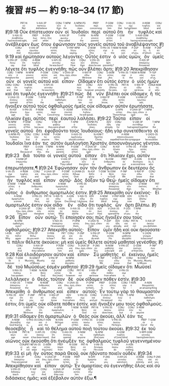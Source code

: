 # 複習 #5 — 約 9:18–34 (17 節)


 <rt>約9:18</rt> <RUBY><ruby><ruby>Οὐκ<rt>Not</rt></ruby><rt>οὐ</rt></ruby><rt>PRT-N</rt></RUBY> <RUBY><ruby><ruby>ἐπίστευσαν<rt>did believe</rt></ruby><rt>πιστεύω</rt></ruby><rt>V-AAI-3P</rt></RUBY> <RUBY><ruby><ruby>οὖν<rt>then</rt></ruby><rt>οὖν</rt></ruby><rt>CONJ</rt></RUBY> <RUBY><ruby><ruby>οἱ<rt>the</rt></ruby><rt>ὁ</rt></ruby><rt>T-NPM</rt></RUBY> <RUBY><ruby><ruby>Ἰουδαῖοι<rt>Jews</rt></ruby><rt>Ἰουδαῖος</rt></ruby><rt>A-NPM-PG</rt></RUBY> <RUBY><ruby><ruby>περὶ<rt>concerning</rt></ruby><rt>περί</rt></ruby><rt>PREP</rt></RUBY> <RUBY><ruby><ruby>αὐτοῦ<rt>him</rt></ruby><rt>αὐτός</rt></ruby><rt>P-GSM</rt></RUBY> <RUBY><ruby><ruby>ὅτι<rt>that</rt></ruby><rt>ὅτι</rt></ruby><rt>CONJ</rt></RUBY> <RUBY><ruby><ruby>ἦν<rt>he had been</rt></ruby><rt>εἰμί</rt></ruby><rt>V-IAI-3S</rt></RUBY> <RUBY><ruby><ruby>τυφλὸς<rt>blind</rt></ruby><rt>τυφλός</rt></ruby><rt>A-NSM</rt></RUBY> <RUBY><ruby><ruby>καὶ<rt>and</rt></ruby><rt>καί</rt></ruby><rt>CONJ</rt></RUBY> <RUBY><ruby><ruby>ἀνέβλεψεν<rt>had received sight‚</rt></ruby><rt>ἀναβλέπω</rt></ruby><rt>V-AAI-3S</rt></RUBY> <RUBY><ruby><ruby>ἕως<rt>until</rt></ruby><rt>ἕως</rt></ruby><rt>PREP</rt></RUBY> <RUBY><ruby><ruby>ὅτου<rt>when</rt></ruby><rt>ὅστις, ἥτις</rt></ruby><rt>R-GSN</rt></RUBY> <RUBY><ruby><ruby>ἐφώνησαν<rt>they called</rt></ruby><rt>φωνέω</rt></ruby><rt>V-AAI-3P</rt></RUBY> <RUBY><ruby><ruby>τοὺς<rt>the</rt></ruby><rt>ὁ</rt></ruby><rt>T-APM</rt></RUBY> <RUBY><ruby><ruby>γονεῖς<rt>parents</rt></ruby><rt>γονεύς</rt></ruby><rt>N-APM</rt></RUBY> <RUBY><ruby><ruby>αὐτοῦ<rt>of him</rt></ruby><rt>αὐτός</rt></ruby><rt>P-GSM</rt></RUBY> <RUBY><ruby><ruby>τοῦ<rt>‑</rt></ruby><rt>ὁ</rt></ruby><rt>T-GSM</rt></RUBY> <RUBY><ruby><ruby>ἀναβλέψαντος<rt>having received sight.</rt></ruby><rt>ἀναβλέπω</rt></ruby><rt>V-AAP-GSM</rt></RUBY> <rt>約9:19</rt> <RUBY><ruby><ruby>καὶ<rt>And</rt></ruby><rt>καί</rt></ruby><rt>CONJ</rt></RUBY> <RUBY><ruby><ruby>ἠρώτησαν<rt>they asked</rt></ruby><rt>ἐρωτάω</rt></ruby><rt>V-AAI-3P</rt></RUBY> <RUBY><ruby><ruby>αὐτοὺς<rt>them</rt></ruby><rt>αὐτός</rt></ruby><rt>P-APM</rt></RUBY> <RUBY><ruby><ruby>λέγοντες·<rt>saying‚</rt></ruby><rt>λέγω</rt></ruby><rt>V-PAP-NPM</rt></RUBY> <RUBY><ruby><ruby>Οὗτός<rt>This</rt></ruby><rt>οὗτος</rt></ruby><rt>D-NSM</rt></RUBY> <RUBY><ruby><ruby>ἐστιν<rt>is</rt></ruby><rt>εἰμί</rt></ruby><rt>V-PAI-3S</rt></RUBY> <RUBY><ruby><ruby>ὁ<rt>the</rt></ruby><rt>ὁ</rt></ruby><rt>T-NSM</rt></RUBY> <RUBY><ruby><ruby>υἱὸς<rt>son</rt></ruby><rt>υἱός</rt></ruby><rt>N-NSM</rt></RUBY> <RUBY><ruby><ruby>ὑμῶν‚<rt>of you‚</rt></ruby><rt>σύ</rt></ruby><rt>P-2GP</rt></RUBY> <RUBY><ruby><ruby>ὃν<rt>of whom</rt></ruby><rt>ὅς, ἥ</rt></ruby><rt>R-ASM</rt></RUBY> <RUBY><ruby><ruby>ὑμεῖς<rt>you</rt></ruby><rt>σύ</rt></ruby><rt>P-2NP</rt></RUBY> <RUBY><ruby><ruby>λέγετε<rt>say</rt></ruby><rt>λέγω</rt></ruby><rt>V-PAI-2P</rt></RUBY> <RUBY><ruby><ruby>ὅτι<rt>that</rt></ruby><rt>ὅτι</rt></ruby><rt>CONJ</rt></RUBY> <RUBY><ruby><ruby>τυφλὸς<rt>blind</rt></ruby><rt>τυφλός</rt></ruby><rt>A-NSM</rt></RUBY> <RUBY><ruby><ruby>ἐγεννήθη;<rt>he was born?</rt></ruby><rt>γεννάω</rt></ruby><rt>V-API-3S</rt></RUBY> <RUBY><ruby><ruby>πῶς<rt>How</rt></ruby><rt>πως</rt></ruby><rt>ADV</rt></RUBY> <RUBY><ruby><ruby>οὖν<rt>then</rt></ruby><rt>οὖν</rt></ruby><rt>CONJ</rt></RUBY> <RUBY><ruby><ruby>βλέπει<rt>does he see</rt></ruby><rt>βλέπω</rt></ruby><rt>V-PAI-3S</rt></RUBY> <RUBY><ruby><ruby>ἄρτι;<rt>presently?</rt></ruby><rt>ἄρτι</rt></ruby><rt>ADV</rt></RUBY> <rt>約9:20</rt> <RUBY><ruby><ruby>Ἀπεκρίθησαν<rt>Answered</rt></ruby><rt>ἀποκρίνω</rt></ruby><rt>V-ADI-3P</rt></RUBY> <RUBY><ruby><ruby>οὖν<rt>therefore</rt></ruby><rt>οὖν</rt></ruby><rt>CONJ</rt></RUBY> <RUBY><ruby><ruby>οἱ<rt>the</rt></ruby><rt>ὁ</rt></ruby><rt>T-NPM</rt></RUBY> <RUBY><ruby><ruby>γονεῖς<rt>parents</rt></ruby><rt>γονεύς</rt></ruby><rt>N-NPM</rt></RUBY> <RUBY><ruby><ruby>αὐτοῦ<rt>of him</rt></ruby><rt>αὐτός</rt></ruby><rt>P-GSM</rt></RUBY> <RUBY><ruby><ruby>καὶ<rt>and</rt></ruby><rt>καί</rt></ruby><rt>CONJ</rt></RUBY> <RUBY><ruby><ruby>εἶπαν·<rt>said‚</rt></ruby><rt>ἔπω, ἐρῶ, εἶπον</rt></ruby><rt>V-2AAI-3P</rt></RUBY> <RUBY><ruby><ruby>Οἴδαμεν<rt>We know</rt></ruby><rt>εἴδω</rt></ruby><rt>V-RAI-1P</rt></RUBY> <RUBY><ruby><ruby>ὅτι<rt>that</rt></ruby><rt>ὅτι</rt></ruby><rt>CONJ</rt></RUBY> <RUBY><ruby><ruby>οὗτός<rt>this</rt></ruby><rt>οὗτος</rt></ruby><rt>D-NSM</rt></RUBY> <RUBY><ruby><ruby>ἐστιν<rt>is</rt></ruby><rt>εἰμί</rt></ruby><rt>V-PAI-3S</rt></RUBY> <RUBY><ruby><ruby>ὁ<rt>the</rt></ruby><rt>ὁ</rt></ruby><rt>T-NSM</rt></RUBY> <RUBY><ruby><ruby>υἱὸς<rt>son</rt></ruby><rt>υἱός</rt></ruby><rt>N-NSM</rt></RUBY> <RUBY><ruby><ruby>ἡμῶν<rt>of us‚</rt></ruby><rt>ἐγώ</rt></ruby><rt>P-1GP</rt></RUBY> <RUBY><ruby><ruby>καὶ<rt>and</rt></ruby><rt>καί</rt></ruby><rt>CONJ</rt></RUBY> <RUBY><ruby><ruby>ὅτι<rt>that</rt></ruby><rt>ὅτι</rt></ruby><rt>CONJ</rt></RUBY> <RUBY><ruby><ruby>τυφλὸς<rt>blind</rt></ruby><rt>τυφλός</rt></ruby><rt>A-NSM</rt></RUBY> <RUBY><ruby><ruby>ἐγεννήθη·<rt>he was born.</rt></ruby><rt>γεννάω</rt></ruby><rt>V-API-3S</rt></RUBY> <rt>約9:21</rt> <RUBY><ruby><ruby>πῶς<rt>How</rt></ruby><rt>πως</rt></ruby><rt>ADV</rt></RUBY> <RUBY><ruby><ruby>δὲ<rt>however</rt></ruby><rt>δέ</rt></ruby><rt>CONJ</rt></RUBY> <RUBY><ruby><ruby>νῦν<rt>presently</rt></ruby><rt>νῦν</rt></ruby><rt>ADV</rt></RUBY> <RUBY><ruby><ruby>βλέπει<rt>he sees‚</rt></ruby><rt>βλέπω</rt></ruby><rt>V-PAI-3S</rt></RUBY> <RUBY><ruby><ruby>οὐκ<rt>not</rt></ruby><rt>οὐ</rt></ruby><rt>PRT-N</rt></RUBY> <RUBY><ruby><ruby>οἴδαμεν‚<rt>we know‚</rt></ruby><rt>εἴδω</rt></ruby><rt>V-RAI-1P</rt></RUBY> <RUBY><ruby><ruby>ἢ<rt>or</rt></ruby><rt>ἤ</rt></ruby><rt>CONJ</rt></RUBY> <RUBY><ruby><ruby>τίς<rt>who</rt></ruby><rt>τίς</rt></ruby><rt>I-NSM</rt></RUBY> <RUBY><ruby><ruby>ἤνοιξεν<rt>opened</rt></ruby><rt>ἀνοίγω</rt></ruby><rt>V-2AAI-3S</rt></RUBY> <RUBY><ruby><ruby>αὐτοῦ<rt>of him</rt></ruby><rt>αὐτός</rt></ruby><rt>P-GSM</rt></RUBY> <RUBY><ruby><ruby>τοὺς<rt>the</rt></ruby><rt>ὁ</rt></ruby><rt>T-APM</rt></RUBY> <RUBY><ruby><ruby>ὀφθαλμοὺς<rt>eyes‚</rt></ruby><rt>ὀφθαλμός</rt></ruby><rt>N-APM</rt></RUBY> <RUBY><ruby><ruby>ἡμεῖς<rt>we</rt></ruby><rt>ἐγώ</rt></ruby><rt>P-1NP</rt></RUBY> <RUBY><ruby><ruby>οὐκ<rt>not</rt></ruby><rt>οὐ</rt></ruby><rt>PRT-N</rt></RUBY> <RUBY><ruby><ruby>οἴδαμεν·<rt>know;</rt></ruby><rt>εἴδω</rt></ruby><rt>V-RAI-1P</rt></RUBY> <RUBY><ruby><ruby>αὐτὸν<rt>him</rt></ruby><rt>αὐτός</rt></ruby><rt>P-ASM</rt></RUBY> <RUBY><ruby><ruby>ἐρωτήσατε‚<rt>ask;</rt></ruby><rt>ἐρωτάω</rt></ruby><rt>V-AAM-2P</rt></RUBY> <RUBY><ruby><ruby>ἡλικίαν<rt>age</rt></ruby><rt>ἡλικία</rt></ruby><rt>N-ASF</rt></RUBY> <RUBY><ruby><ruby>ἔχει‚<rt>has</rt></ruby><rt>ἔχω</rt></ruby><rt>V-PAI-3S</rt></RUBY> <RUBY><ruby><ruby>αὐτὸς<rt>He.</rt></ruby><rt>αὐτός</rt></ruby><rt>P-NSM</rt></RUBY> <RUBY><ruby><ruby>περὶ<rt>Concerning</rt></ruby><rt>περί</rt></ruby><rt>PREP</rt></RUBY> <RUBY><ruby><ruby>ἑαυτοῦ<rt>himself‚</rt></ruby><rt>ἑαυτοῦ</rt></ruby><rt>F-3GSM</rt></RUBY> <RUBY><ruby><ruby>λαλήσει.<rt>he will speak.</rt></ruby><rt>λαλέω</rt></ruby><rt>V-FAI-3S</rt></RUBY> 
 <rt>約9:22</rt> <RUBY><ruby><ruby>Ταῦτα<rt>These things</rt></ruby><rt>οὗτος</rt></ruby><rt>D-APN</rt></RUBY> <RUBY><ruby><ruby>εἶπαν<rt>said</rt></ruby><rt>ἔπω, ἐρῶ, εἶπον</rt></ruby><rt>V-2AAI-3P</rt></RUBY> <RUBY><ruby><ruby>οἱ<rt>the</rt></ruby><rt>ὁ</rt></ruby><rt>T-NPM</rt></RUBY> <RUBY><ruby><ruby>γονεῖς<rt>parents</rt></ruby><rt>γονεύς</rt></ruby><rt>N-NPM</rt></RUBY> <RUBY><ruby><ruby>αὐτοῦ<rt>of Him</rt></ruby><rt>αὐτός</rt></ruby><rt>P-GSM</rt></RUBY> <RUBY><ruby><ruby>ὅτι<rt>because</rt></ruby><rt>ὅτι</rt></ruby><rt>CONJ</rt></RUBY> <RUBY><ruby><ruby>ἐφοβοῦντο<rt>they were afraid</rt></ruby><rt>φοβέω</rt></ruby><rt>V-INI-3P</rt></RUBY> <RUBY><ruby><ruby>τοὺς<rt>of the</rt></ruby><rt>ὁ</rt></ruby><rt>T-APM</rt></RUBY> <RUBY><ruby><ruby>Ἰουδαίους·<rt>Jews;</rt></ruby><rt>Ἰουδαῖος</rt></ruby><rt>A-APM-PG</rt></RUBY> <RUBY><ruby><ruby>ἤδη<rt>already</rt></ruby><rt>ἤδη</rt></ruby><rt>ADV</rt></RUBY> <RUBY><ruby><ruby>γὰρ<rt>for</rt></ruby><rt>γάρ</rt></ruby><rt>CONJ</rt></RUBY> <RUBY><ruby><ruby>συνετέθειντο<rt>had agreed together</rt></ruby><rt>συντίθημι</rt></ruby><rt>V-LMI-3P</rt></RUBY> <RUBY><ruby><ruby>οἱ<rt>the</rt></ruby><rt>ὁ</rt></ruby><rt>T-NPM</rt></RUBY> <RUBY><ruby><ruby>Ἰουδαῖοι<rt>Jews</rt></ruby><rt>Ἰουδαῖος</rt></ruby><rt>A-NPM-PG</rt></RUBY> <RUBY><ruby><ruby>ἵνα<rt>that</rt></ruby><rt>ἵνα</rt></ruby><rt>CONJ</rt></RUBY> <RUBY><ruby><ruby>ἐάν<rt>if</rt></ruby><rt>ἐάν</rt></ruby><rt>CONJ</rt></RUBY> <RUBY><ruby><ruby>τις<rt>anyone</rt></ruby><rt>τις</rt></ruby><rt>X-NSM</rt></RUBY> <RUBY><ruby><ruby>αὐτὸν<rt>Him</rt></ruby><rt>αὐτός</rt></ruby><rt>P-ASM</rt></RUBY> <RUBY><ruby><ruby>ὁμολογήσῃ<rt>should confess</rt></ruby><rt>ὁμολογέω</rt></ruby><rt>V-AAS-3S</rt></RUBY> <RUBY><ruby><ruby>Χριστόν‚<rt>Christ‚</rt></ruby><rt>Χριστός</rt></ruby><rt>N-ASM-T</rt></RUBY> <RUBY><ruby><ruby>ἀποσυνάγωγος<rt>expelled from the synagogue</rt></ruby><rt>ἀποσυνάγωγος</rt></ruby><rt>A-NSM</rt></RUBY> <RUBY><ruby><ruby>γένηται.<rt>he would be.</rt></ruby><rt>γίνομαι</rt></ruby><rt>V-2ADS-3S</rt></RUBY> <rt>約9:23</rt> <RUBY><ruby><ruby>διὰ<rt>Because of</rt></ruby><rt>διά</rt></ruby><rt>PREP</rt></RUBY> <RUBY><ruby><ruby>τοῦτο<rt>this‚</rt></ruby><rt>οὗτος</rt></ruby><rt>D-ASN</rt></RUBY> <RUBY><ruby><ruby>οἱ<rt>the</rt></ruby><rt>ὁ</rt></ruby><rt>T-NPM</rt></RUBY> <RUBY><ruby><ruby>γονεῖς<rt>parents</rt></ruby><rt>γονεύς</rt></ruby><rt>N-NPM</rt></RUBY> <RUBY><ruby><ruby>αὐτοῦ<rt>of him</rt></ruby><rt>αὐτός</rt></ruby><rt>P-GSM</rt></RUBY> <RUBY><ruby><ruby>εἶπαν<rt>said</rt></ruby><rt>ἔπω, ἐρῶ, εἶπον</rt></ruby><rt>V-2AAI-3P</rt></RUBY> <RUBY><ruby><ruby>ὅτι<rt>‑‚</rt></ruby><rt>ὅτι</rt></ruby><rt>CONJ</rt></RUBY> <RUBY><ruby><ruby>Ἡλικίαν<rt>Age</rt></ruby><rt>ἡλικία</rt></ruby><rt>N-ASF</rt></RUBY> <RUBY><ruby><ruby>ἔχει‚<rt>he has;</rt></ruby><rt>ἔχω</rt></ruby><rt>V-PAI-3S</rt></RUBY> <RUBY><ruby><ruby>αὐτὸν<rt>him</rt></ruby><rt>αὐτός</rt></ruby><rt>P-ASM</rt></RUBY> <RUBY><ruby><ruby>ἐπερωτήσατε.¶<rt>ask.</rt></ruby><rt>ἐπερωτάω</rt></ruby><rt>V-AAM-2P</rt></RUBY> <rt>約9:24</rt> <RUBY><ruby><ruby>Ἐφώνησαν<rt>They called</rt></ruby><rt>φωνέω</rt></ruby><rt>V-AAI-3P</rt></RUBY> <RUBY><ruby><ruby>οὖν<rt>therefore</rt></ruby><rt>οὖν</rt></ruby><rt>CONJ</rt></RUBY> <RUBY><ruby><ruby>τὸν<rt>the</rt></ruby><rt>ὁ</rt></ruby><rt>T-ASM</rt></RUBY> <RUBY><ruby><ruby>ἄνθρωπον<rt>man</rt></ruby><rt>ἄνθρωπος</rt></ruby><rt>N-ASM</rt></RUBY> <RUBY><ruby><ruby>ἐκ<rt>out</rt></ruby><rt>ἐκ</rt></ruby><rt>PREP</rt></RUBY> <RUBY><ruby><ruby>δευτέρου<rt>a second time</rt></ruby><rt>δεύτερος</rt></ruby><rt>A-GSN</rt></RUBY> <RUBY><ruby><ruby>ὃς<rt>who</rt></ruby><rt>ὅς, ἥ</rt></ruby><rt>R-NSM</rt></RUBY> <RUBY><ruby><ruby>ἦν<rt>had been</rt></ruby><rt>εἰμί</rt></ruby><rt>V-IAI-3S</rt></RUBY> <RUBY><ruby><ruby>τυφλὸς<rt>blind‚</rt></ruby><rt>τυφλός</rt></ruby><rt>A-NSM</rt></RUBY> <RUBY><ruby><ruby>καὶ<rt>and</rt></ruby><rt>καί</rt></ruby><rt>CONJ</rt></RUBY> <RUBY><ruby><ruby>εἶπαν<rt>said</rt></ruby><rt>ἔπω, ἐρῶ, εἶπον</rt></ruby><rt>V-2AAI-3P</rt></RUBY> <RUBY><ruby><ruby>αὐτῷ·<rt>to him‚</rt></ruby><rt>αὐτός</rt></ruby><rt>P-DSM</rt></RUBY> <RUBY><ruby><ruby>Δὸς<rt>Give</rt></ruby><rt>δίδωμι</rt></ruby><rt>V-2AAM-2S</rt></RUBY> <RUBY><ruby><ruby>δόξαν<rt>glory</rt></ruby><rt>δόξα</rt></ruby><rt>N-ASF</rt></RUBY> <RUBY><ruby><ruby>τῷ<rt>‑</rt></ruby><rt>ὁ</rt></ruby><rt>T-DSM</rt></RUBY> <RUBY><ruby><ruby>Θεῷ·<rt>to God!</rt></ruby><rt>θεός</rt></ruby><rt>N-DSM</rt></RUBY> <RUBY><ruby><ruby>ἡμεῖς<rt>We</rt></ruby><rt>ἐγώ</rt></ruby><rt>P-1NP</rt></RUBY> <RUBY><ruby><ruby>οἴδαμεν<rt>know</rt></ruby><rt>εἴδω</rt></ruby><rt>V-RAI-1P</rt></RUBY> <RUBY><ruby><ruby>ὅτι<rt>that</rt></ruby><rt>ὅτι</rt></ruby><rt>CONJ</rt></RUBY> <RUBY><ruby><ruby>οὗτος<rt>this</rt></ruby><rt>οὗτος</rt></ruby><rt>D-NSM</rt></RUBY> <RUBY><ruby><ruby>ὁ<rt>‑</rt></ruby><rt>ὁ</rt></ruby><rt>T-NSM</rt></RUBY> <RUBY><ruby><ruby>ἄνθρωπος<rt>man</rt></ruby><rt>ἄνθρωπος</rt></ruby><rt>N-NSM</rt></RUBY> <RUBY><ruby><ruby>ἁμαρτωλός<rt>a sinner</rt></ruby><rt>ἁμαρτωλός</rt></ruby><rt>A-NSM</rt></RUBY> <RUBY><ruby><ruby>ἐστιν.<rt>is.</rt></ruby><rt>εἰμί</rt></ruby><rt>V-PAI-3S</rt></RUBY> <rt>約9:25</rt> <RUBY><ruby><ruby>Ἀπεκρίθη<rt>Answered</rt></ruby><rt>ἀποκρίνω</rt></ruby><rt>V-ADI-3S</rt></RUBY> <RUBY><ruby><ruby>οὖν<rt>then</rt></ruby><rt>οὖν</rt></ruby><rt>CONJ</rt></RUBY> <RUBY><ruby><ruby>ἐκεῖνος·<rt>he‚</rt></ruby><rt>ἐκεῖνος</rt></ruby><rt>D-NSM</rt></RUBY> <RUBY><ruby><ruby>Εἰ<rt>Whether</rt></ruby><rt>εἰ</rt></ruby><rt>PRT</rt></RUBY> <RUBY><ruby><ruby>ἁμαρτωλός<rt>a sinner</rt></ruby><rt>ἁμαρτωλός</rt></ruby><rt>A-NSM</rt></RUBY> <RUBY><ruby><ruby>ἐστιν<rt>He is‚</rt></ruby><rt>εἰμί</rt></ruby><rt>V-PAI-3S</rt></RUBY> <RUBY><ruby><ruby>οὐκ<rt>not</rt></ruby><rt>οὐ</rt></ruby><rt>PRT-N</rt></RUBY> <RUBY><ruby><ruby>οἶδα·<rt>I know.</rt></ruby><rt>εἴδω</rt></ruby><rt>V-RAI-1S</rt></RUBY> <RUBY><ruby><ruby>ἓν<rt>One [thing]</rt></ruby><rt>εἷς</rt></ruby><rt>A-ASN</rt></RUBY> <RUBY><ruby><ruby>οἶδα<rt>I do know‚</rt></ruby><rt>εἴδω</rt></ruby><rt>V-RAI-1S</rt></RUBY> <RUBY><ruby><ruby>ὅτι<rt>that</rt></ruby><rt>ὅτι</rt></ruby><rt>ADV</rt></RUBY> <RUBY><ruby><ruby>τυφλὸς<rt>blind</rt></ruby><rt>τυφλός</rt></ruby><rt>A-NSM</rt></RUBY> <RUBY><ruby><ruby>ὢν<rt>being‚</rt></ruby><rt>εἰμί</rt></ruby><rt>V-PAP-NSM</rt></RUBY> <RUBY><ruby><ruby>ἄρτι<rt>now</rt></ruby><rt>ἄρτι</rt></ruby><rt>ADV</rt></RUBY> <RUBY><ruby><ruby>βλέπω.<rt>I see.</rt></ruby><rt>βλέπω</rt></ruby><rt>V-PAI-1S</rt></RUBY> <rt>約9:26</rt> <RUBY><ruby><ruby>Εἶπον<rt>They said</rt></ruby><rt>ἔπω, ἐρῶ, εἶπον</rt></ruby><rt>V-2AAI-3P</rt></RUBY> <RUBY><ruby><ruby>οὖν<rt>therefore</rt></ruby><rt>οὖν</rt></ruby><rt>CONJ</rt></RUBY> <RUBY><ruby><ruby>αὐτῷ·<rt>to him‚</rt></ruby><rt>αὐτός</rt></ruby><rt>P-DSM</rt></RUBY> <RUBY><ruby><ruby>Τί<rt>What</rt></ruby><rt>τίς</rt></ruby><rt>I-ASN</rt></RUBY> <RUBY><ruby><ruby>ἐποίησέν<rt>did He</rt></ruby><rt>ποιέω</rt></ruby><rt>V-AAI-3S</rt></RUBY> <RUBY><ruby><ruby>σοι;<rt>to you?</rt></ruby><rt>σύ</rt></ruby><rt>P-2DS</rt></RUBY> <RUBY><ruby><ruby>πῶς<rt>How</rt></ruby><rt>πως</rt></ruby><rt>ADV</rt></RUBY> <RUBY><ruby><ruby>ἤνοιξέν<rt>opened He</rt></ruby><rt>ἀνοίγω</rt></ruby><rt>V-2AAI-3S</rt></RUBY> <RUBY><ruby><ruby>σου<rt>of you</rt></ruby><rt>σύ</rt></ruby><rt>P-2GS</rt></RUBY> <RUBY><ruby><ruby>τοὺς<rt>the</rt></ruby><rt>ὁ</rt></ruby><rt>T-APM</rt></RUBY> <RUBY><ruby><ruby>ὀφθαλμούς;<rt>eyes?</rt></ruby><rt>ὀφθαλμός</rt></ruby><rt>N-APM</rt></RUBY> <rt>約9:27</rt> <RUBY><ruby><ruby>Ἀπεκρίθη<rt>He answered</rt></ruby><rt>ἀποκρίνω</rt></ruby><rt>V-ADI-3S</rt></RUBY> <RUBY><ruby><ruby>αὐτοῖς·<rt>them‚</rt></ruby><rt>αὐτός</rt></ruby><rt>P-DPM</rt></RUBY> <RUBY><ruby><ruby>Εἶπον<rt>I told</rt></ruby><rt>ἔπω, ἐρῶ, εἶπον</rt></ruby><rt>V-2AAI-1S</rt></RUBY> <RUBY><ruby><ruby>ὑμῖν<rt>you</rt></ruby><rt>σύ</rt></ruby><rt>P-2DP</rt></RUBY> <RUBY><ruby><ruby>ἤδη<rt>already‚</rt></ruby><rt>ἤδη</rt></ruby><rt>ADV</rt></RUBY> <RUBY><ruby><ruby>καὶ<rt>and</rt></ruby><rt>καί</rt></ruby><rt>CONJ</rt></RUBY> <RUBY><ruby><ruby>οὐκ<rt>not</rt></ruby><rt>οὐ</rt></ruby><rt>PRT-N</rt></RUBY> <RUBY><ruby><ruby>ἠκούσατε·<rt>you did listen.</rt></ruby><rt>ἀκούω</rt></ruby><rt>V-AAI-2P</rt></RUBY> <RUBY><ruby><ruby>τί<rt>Why</rt></ruby><rt>τίς</rt></ruby><rt>I-ASN</rt></RUBY> <RUBY><ruby><ruby>πάλιν<rt>again</rt></ruby><rt>πάλιν</rt></ruby><rt>ADV</rt></RUBY> <RUBY><ruby><ruby>θέλετε<rt>do you wish</rt></ruby><rt>θέλω</rt></ruby><rt>V-PAI-2P</rt></RUBY> <RUBY><ruby><ruby>ἀκούειν;<rt>to hear?</rt></ruby><rt>ἀκούω</rt></ruby><rt>V-PAN</rt></RUBY> <RUBY><ruby><ruby>μὴ<rt>Not</rt></ruby><rt>μή</rt></ruby><rt>PRT</rt></RUBY> <RUBY><ruby><ruby>καὶ<rt>also</rt></ruby><rt>καί</rt></ruby><rt>CONJ</rt></RUBY> <RUBY><ruby><ruby>ὑμεῖς<rt>you</rt></ruby><rt>σύ</rt></ruby><rt>P-2NP</rt></RUBY> <RUBY><ruby><ruby>θέλετε<rt>do wish</rt></ruby><rt>θέλω</rt></ruby><rt>V-PAI-2P</rt></RUBY> <RUBY><ruby><ruby>αὐτοῦ<rt>His</rt></ruby><rt>αὐτός</rt></ruby><rt>P-GSM</rt></RUBY> <RUBY><ruby><ruby>μαθηταὶ<rt>disciples</rt></ruby><rt>μαθητής</rt></ruby><rt>N-NPM</rt></RUBY> <RUBY><ruby><ruby>γενέσθαι;<rt>to become?</rt></ruby><rt>γίνομαι</rt></ruby><rt>V-2ADN</rt></RUBY> 
 <rt>約9:28</rt> <RUBY><ruby><ruby>Καὶ<rt>And</rt></ruby><rt>καί</rt></ruby><rt>CONJ</rt></RUBY> <RUBY><ruby><ruby>ἐλοιδόρησαν<rt>they railed at</rt></ruby><rt>λοιδορέω</rt></ruby><rt>V-AAI-3P</rt></RUBY> <RUBY><ruby><ruby>αὐτὸν<rt>him</rt></ruby><rt>αὐτός</rt></ruby><rt>P-ASM</rt></RUBY> <RUBY><ruby><ruby>καὶ<rt>and</rt></ruby><rt>καί</rt></ruby><rt>CONJ</rt></RUBY> <RUBY><ruby><ruby>εἶπον·<rt>said‚</rt></ruby><rt>ἔπω, ἐρῶ, εἶπον</rt></ruby><rt>V-2AAI-3P</rt></RUBY> <RUBY><ruby><ruby>Σὺ<rt>You</rt></ruby><rt>σύ</rt></ruby><rt>P-2NS</rt></RUBY> <RUBY><ruby><ruby>μαθητὴς<rt>a disciple</rt></ruby><rt>μαθητής</rt></ruby><rt>N-NSM</rt></RUBY> <RUBY><ruby><ruby>εἶ<rt>are</rt></ruby><rt>εἰμί</rt></ruby><rt>V-PAI-2S</rt></RUBY> <RUBY><ruby><ruby>ἐκείνου‚<rt>of that One;</rt></ruby><rt>ἐκεῖνος</rt></ruby><rt>D-GSM</rt></RUBY> <RUBY><ruby><ruby>ἡμεῖς<rt>we</rt></ruby><rt>ἐγώ</rt></ruby><rt>P-1NP</rt></RUBY> <RUBY><ruby><ruby>δὲ<rt>however</rt></ruby><rt>δέ</rt></ruby><rt>CONJ</rt></RUBY> <RUBY><ruby><ruby>τοῦ<rt>‑</rt></ruby><rt>ὁ</rt></ruby><rt>T-GSM</rt></RUBY> <RUBY><ruby><ruby>Μωϋσέως<rt>of Moses</rt></ruby><rt>Μωϋσῆς, Μωσῆς</rt></ruby><rt>N-GSM-P</rt></RUBY> <RUBY><ruby><ruby>ἐσμὲν<rt>are</rt></ruby><rt>εἰμί</rt></ruby><rt>V-PAI-1P</rt></RUBY> <RUBY><ruby><ruby>μαθηταί·<rt>disciples.</rt></ruby><rt>μαθητής</rt></ruby><rt>N-NPM</rt></RUBY> <rt>約9:29</rt> <RUBY><ruby><ruby>ἡμεῖς<rt>We</rt></ruby><rt>ἐγώ</rt></ruby><rt>P-1NP</rt></RUBY> <RUBY><ruby><ruby>οἴδαμεν<rt>know</rt></ruby><rt>εἴδω</rt></ruby><rt>V-RAI-1P</rt></RUBY> <RUBY><ruby><ruby>ὅτι<rt>that</rt></ruby><rt>ὅτι</rt></ruby><rt>CONJ</rt></RUBY> <RUBY><ruby><ruby>Μωϋσεῖ<rt>to Moses</rt></ruby><rt>Μωϋσῆς, Μωσῆς</rt></ruby><rt>N-DSM-P</rt></RUBY> <RUBY><ruby><ruby>λελάληκεν<rt>has spoken</rt></ruby><rt>λαλέω</rt></ruby><rt>V-RAI-3S</rt></RUBY> <RUBY><ruby><ruby>ὁ<rt>‑</rt></ruby><rt>ὁ</rt></ruby><rt>T-NSM</rt></RUBY> <RUBY><ruby><ruby>Θεός‚<rt>God;</rt></ruby><rt>θεός</rt></ruby><rt>N-NSM</rt></RUBY> <RUBY><ruby><ruby>τοῦτον<rt>this [man]</rt></ruby><rt>οὗτος</rt></ruby><rt>D-ASM</rt></RUBY> <RUBY><ruby><ruby>δὲ<rt>however</rt></ruby><rt>δέ</rt></ruby><rt>CONJ</rt></RUBY> <RUBY><ruby><ruby>οὐκ<rt>not</rt></ruby><rt>οὐ</rt></ruby><rt>PRT-N</rt></RUBY> <RUBY><ruby><ruby>οἴδαμεν<rt>we know</rt></ruby><rt>εἴδω</rt></ruby><rt>V-RAI-1P</rt></RUBY> <RUBY><ruby><ruby>πόθεν<rt>from where</rt></ruby><rt>πόθεν</rt></ruby><rt>ADV</rt></RUBY> <RUBY><ruby><ruby>ἐστίν.<rt>is.</rt></ruby><rt>εἰμί</rt></ruby><rt>V-PAI-3S</rt></RUBY> <rt>約9:30</rt> <RUBY><ruby><ruby>Ἀπεκρίθη<rt>Answered</rt></ruby><rt>ἀποκρίνω</rt></ruby><rt>V-ADI-3S</rt></RUBY> <RUBY><ruby><ruby>ὁ<rt>the</rt></ruby><rt>ὁ</rt></ruby><rt>T-NSM</rt></RUBY> <RUBY><ruby><ruby>ἄνθρωπος<rt>man</rt></ruby><rt>ἄνθρωπος</rt></ruby><rt>N-NSM</rt></RUBY> <RUBY><ruby><ruby>καὶ<rt>and</rt></ruby><rt>καί</rt></ruby><rt>CONJ</rt></RUBY> <RUBY><ruby><ruby>εἶπεν<rt>said</rt></ruby><rt>ἔπω, ἐρῶ, εἶπον</rt></ruby><rt>V-2AAI-3S</rt></RUBY> <RUBY><ruby><ruby>αὐτοῖς·<rt>to them‚</rt></ruby><rt>αὐτός</rt></ruby><rt>P-DPM</rt></RUBY> <RUBY><ruby><ruby>Ἐν<rt>In</rt></ruby><rt>ἐν</rt></ruby><rt>PREP</rt></RUBY> <RUBY><ruby><ruby>τούτῳ<rt>this</rt></ruby><rt>οὗτος</rt></ruby><rt>D-DSN</rt></RUBY> <RUBY><ruby><ruby>γὰρ<rt>for</rt></ruby><rt>γάρ</rt></ruby><rt>CONJ</rt></RUBY> <RUBY><ruby><ruby>τὸ<rt>‑</rt></ruby><rt>ὁ</rt></ruby><rt>T-NSN</rt></RUBY> <RUBY><ruby><ruby>θαυμαστόν<rt>an amazing thing</rt></ruby><rt>θαυμαστός</rt></ruby><rt>A-NSN</rt></RUBY> <RUBY><ruby><ruby>ἐστιν‚<rt>is‚</rt></ruby><rt>εἰμί</rt></ruby><rt>V-PAI-3S</rt></RUBY> <RUBY><ruby><ruby>ὅτι<rt>that</rt></ruby><rt>ὅτι</rt></ruby><rt>ADV</rt></RUBY> <RUBY><ruby><ruby>ὑμεῖς<rt>you</rt></ruby><rt>σύ</rt></ruby><rt>P-2NP</rt></RUBY> <RUBY><ruby><ruby>οὐκ<rt>not</rt></ruby><rt>οὐ</rt></ruby><rt>PRT-N</rt></RUBY> <RUBY><ruby><ruby>οἴδατε<rt>know</rt></ruby><rt>εἴδω</rt></ruby><rt>V-RAI-2P</rt></RUBY> <RUBY><ruby><ruby>πόθεν<rt>from where</rt></ruby><rt>πόθεν</rt></ruby><rt>ADV</rt></RUBY> <RUBY><ruby><ruby>ἐστίν‚<rt>He is‚</rt></ruby><rt>εἰμί</rt></ruby><rt>V-PAI-3S</rt></RUBY> <RUBY><ruby><ruby>καὶ<rt>and yet</rt></ruby><rt>καί</rt></ruby><rt>CONJ</rt></RUBY> <RUBY><ruby><ruby>ἤνοιξέν<rt>He opened</rt></ruby><rt>ἀνοίγω</rt></ruby><rt>V-2AAI-3S</rt></RUBY> <RUBY><ruby><ruby>μου<rt>my</rt></ruby><rt>ἐγώ</rt></ruby><rt>P-1GS</rt></RUBY> <RUBY><ruby><ruby>τοὺς<rt>‑</rt></ruby><rt>ὁ</rt></ruby><rt>T-APM</rt></RUBY> <RUBY><ruby><ruby>ὀφθαλμούς.<rt>eyes.</rt></ruby><rt>ὀφθαλμός</rt></ruby><rt>N-APM</rt></RUBY> <rt>約9:31</rt> <RUBY><ruby><ruby>οἴδαμεν<rt>We know</rt></ruby><rt>εἴδω</rt></ruby><rt>V-RAI-1P</rt></RUBY> <RUBY><ruby><ruby>ὅτι<rt>that</rt></ruby><rt>ὅτι</rt></ruby><rt>CONJ</rt></RUBY> <RUBY><ruby><ruby>ἁμαρτωλῶν<rt>sinners</rt></ruby><rt>ἁμαρτωλός</rt></ruby><rt>A-GPM</rt></RUBY> <RUBY><ruby><ruby>ὁ<rt>‑</rt></ruby><rt>ὁ</rt></ruby><rt>T-NSM</rt></RUBY> <RUBY><ruby><ruby>Θεὸς<rt>God</rt></ruby><rt>θεός</rt></ruby><rt>N-NSM</rt></RUBY> <RUBY><ruby><ruby>οὐκ<rt>not</rt></ruby><rt>οὐ</rt></ruby><rt>PRT-N</rt></RUBY> <RUBY><ruby><ruby>ἀκούει‚<rt>does hear;</rt></ruby><rt>ἀκούω</rt></ruby><rt>V-PAI-3S</rt></RUBY> <RUBY><ruby><ruby>ἀλλ᾽<rt>but</rt></ruby><rt>ἀλλά</rt></ruby><rt>CONJ</rt></RUBY> <RUBY><ruby><ruby>ἐάν<rt>if</rt></ruby><rt>ἐάν</rt></ruby><rt>CONJ</rt></RUBY> <RUBY><ruby><ruby>τις<rt>anyone</rt></ruby><rt>τις</rt></ruby><rt>X-NSM</rt></RUBY> <RUBY><ruby><ruby>θεοσεβὴς<rt>God‑fearing</rt></ruby><rt>θεοσεβής</rt></ruby><rt>A-NSM</rt></RUBY> <RUBY><ruby><ruby>ᾖ<rt>is‚</rt></ruby><rt>εἰμί</rt></ruby><rt>V-PAS-3S</rt></RUBY> <RUBY><ruby><ruby>καὶ<rt>and</rt></ruby><rt>καί</rt></ruby><rt>CONJ</rt></RUBY> <RUBY><ruby><ruby>τὸ<rt>the</rt></ruby><rt>ὁ</rt></ruby><rt>T-ASN</rt></RUBY> <RUBY><ruby><ruby>θέλημα<rt>will</rt></ruby><rt>θέλημα</rt></ruby><rt>N-ASN</rt></RUBY> <RUBY><ruby><ruby>αὐτοῦ<rt>of Him</rt></ruby><rt>αὐτός</rt></ruby><rt>P-GSM</rt></RUBY> <RUBY><ruby><ruby>ποιῇ<rt>does‚</rt></ruby><rt>ποιέω</rt></ruby><rt>V-PAS-3S</rt></RUBY> <RUBY><ruby><ruby>τούτου<rt>him</rt></ruby><rt>οὗτος</rt></ruby><rt>D-GSM</rt></RUBY> <RUBY><ruby><ruby>ἀκούει.<rt>He hears.</rt></ruby><rt>ἀκούω</rt></ruby><rt>V-PAI-3S</rt></RUBY> <rt>約9:32</rt> <RUBY><ruby><ruby>ἐκ<rt>Out of</rt></ruby><rt>ἐκ</rt></ruby><rt>PREP</rt></RUBY> <RUBY><ruby><ruby>τοῦ<rt>the</rt></ruby><rt>ὁ</rt></ruby><rt>T-GSM</rt></RUBY> <RUBY><ruby><ruby>αἰῶνος<rt>age</rt></ruby><rt>αἰών</rt></ruby><rt>N-GSM</rt></RUBY> <RUBY><ruby><ruby>οὐκ<rt>never</rt></ruby><rt>οὐ</rt></ruby><rt>PRT-N</rt></RUBY> <RUBY><ruby><ruby>ἠκούσθη<rt>it has been heard‚</rt></ruby><rt>ἀκούω</rt></ruby><rt>V-API-3S</rt></RUBY> <RUBY><ruby><ruby>ὅτι<rt>that</rt></ruby><rt>ὅτι</rt></ruby><rt>CONJ</rt></RUBY> <RUBY><ruby><ruby>ἠνέῳξέν<rt>opened</rt></ruby><rt>ἀνοίγω</rt></ruby><rt>V-AAI-3S</rt></RUBY> <RUBY><ruby><ruby>τις<rt>anyone</rt></ruby><rt>τις</rt></ruby><rt>X-NSM</rt></RUBY> <RUBY><ruby><ruby>ὀφθαλμοὺς<rt>[the] eyes</rt></ruby><rt>ὀφθαλμός</rt></ruby><rt>N-APM</rt></RUBY> <RUBY><ruby><ruby>τυφλοῦ<rt>of [one] blind</rt></ruby><rt>τυφλός</rt></ruby><rt>A-GSM</rt></RUBY> <RUBY><ruby><ruby>γεγεννημένου·<rt>having been born.</rt></ruby><rt>γεννάω</rt></ruby><rt>V-RPP-GSM</rt></RUBY> <rt>約9:33</rt> <RUBY><ruby><ruby>εἰ<rt>If</rt></ruby><rt>εἰ</rt></ruby><rt>CONJ</rt></RUBY> <RUBY><ruby><ruby>μὴ<rt>not</rt></ruby><rt>μή</rt></ruby><rt>PRT-N</rt></RUBY> <RUBY><ruby><ruby>ἦν<rt>were</rt></ruby><rt>εἰμί</rt></ruby><rt>V-IAI-3S</rt></RUBY> <RUBY><ruby><ruby>οὗτος<rt>this [man]</rt></ruby><rt>οὗτος</rt></ruby><rt>D-NSM</rt></RUBY> <RUBY><ruby><ruby>παρὰ<rt>from</rt></ruby><rt>παρά</rt></ruby><rt>PREP</rt></RUBY> <RUBY><ruby><ruby>Θεοῦ‚<rt>God‚</rt></ruby><rt>θεός</rt></ruby><rt>N-GSM</rt></RUBY> <RUBY><ruby><ruby>οὐκ<rt>not</rt></ruby><rt>οὐ</rt></ruby><rt>PRT-N</rt></RUBY> <RUBY><ruby><ruby>ἠδύνατο<rt>He could</rt></ruby><rt>δύναμαι</rt></ruby><rt>V-INI-3S</rt></RUBY> <RUBY><ruby><ruby>ποιεῖν<rt>do</rt></ruby><rt>ποιέω</rt></ruby><rt>V-PAN</rt></RUBY> <RUBY><ruby><ruby>οὐδέν.<rt>nothing.</rt></ruby><rt>οὐδείς</rt></ruby><rt>A-ASN</rt></RUBY> <rt>約9:34</rt> <RUBY><ruby><ruby>Ἀπεκρίθησαν<rt>They answered</rt></ruby><rt>ἀποκρίνω</rt></ruby><rt>V-ADI-3P</rt></RUBY> <RUBY><ruby><ruby>καὶ<rt>and</rt></ruby><rt>καί</rt></ruby><rt>CONJ</rt></RUBY> <RUBY><ruby><ruby>εἶπαν<rt>said</rt></ruby><rt>ἔπω, ἐρῶ, εἶπον</rt></ruby><rt>V-2AAI-3P</rt></RUBY> <RUBY><ruby><ruby>αὐτῷ·<rt>to him‚</rt></ruby><rt>αὐτός</rt></ruby><rt>P-DSM</rt></RUBY> <RUBY><ruby><ruby>Ἐν<rt>In</rt></ruby><rt>ἐν</rt></ruby><rt>PREP</rt></RUBY> <RUBY><ruby><ruby>ἁμαρτίαις<rt>sins</rt></ruby><rt>ἁμαρτία</rt></ruby><rt>N-DPF</rt></RUBY> <RUBY><ruby><ruby>σὺ<rt>you</rt></ruby><rt>σύ</rt></ruby><rt>P-2NS</rt></RUBY> <RUBY><ruby><ruby>ἐγεννήθης<rt>were born</rt></ruby><rt>γεννάω</rt></ruby><rt>V-API-2S</rt></RUBY> <RUBY><ruby><ruby>ὅλος<rt>entirely‚</rt></ruby><rt>ὅλος</rt></ruby><rt>A-NSM</rt></RUBY> <RUBY><ruby><ruby>καὶ<rt>and</rt></ruby><rt>καί</rt></ruby><rt>CONJ</rt></RUBY> <RUBY><ruby><ruby>σὺ<rt>you</rt></ruby><rt>σύ</rt></ruby><rt>P-2NS</rt></RUBY> <RUBY><ruby><ruby>διδάσκεις<rt>teach</rt></ruby><rt>διδάσκω</rt></ruby><rt>V-PAI-2S</rt></RUBY> <RUBY><ruby><ruby>ἡμᾶς;<rt>us?</rt></ruby><rt>ἐγώ</rt></ruby><rt>P-1AP</rt></RUBY> <RUBY><ruby><ruby>καὶ<rt>And</rt></ruby><rt>καί</rt></ruby><rt>CONJ</rt></RUBY> <RUBY><ruby><ruby>ἐξέβαλον<rt>they cast</rt></ruby><rt>ἐκβάλλω</rt></ruby><rt>V-2AAI-3P</rt></RUBY> <RUBY><ruby><ruby>αὐτὸν<rt>him</rt></ruby><rt>αὐτός</rt></ruby><rt>P-ASM</rt></RUBY> <RUBY><ruby><ruby>ἔξω.¶<rt>out.</rt></ruby><rt>ἔξω</rt></ruby><rt>ADV</rt></RUBY>